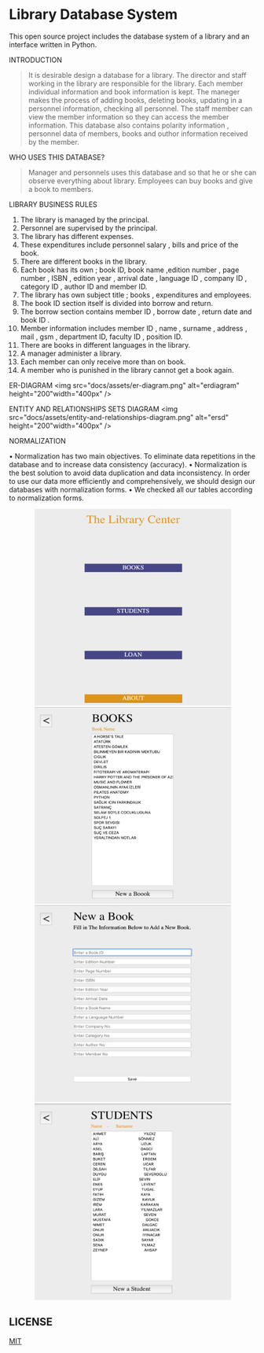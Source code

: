 # Library Database System
This open source project includes the database system of a library and an interface written in Python.

INTRODUCTION

> It is desirable design a database for a library. The director and staff working in the library are responsible for the library. Each member individual information and book information is kept. The maneger makes the process of adding books, deleting books, updating in a personnel information, checking all personnel. The staff member can view the member information so they can access the member information. This database also contains polarity information , personnel data of members, books and outhor information received by the member.

WHO USES THIS DATABASE?

> Manager and personnels uses this database and so that he or she can observe everything about library. Employees can buy books and give a book to members.

LIBRARY BUSINESS RULES

1. The library is managed by the principal.
2. Personnel are supervised by the principal.
3. The library has different expenses.
4. These expenditures include personnel salary , bills and price of the book.
5. There are different books in the library.
6. Each book has its own ; book ID, book name ,edition number , page number , ISBN , edition year , arrival date , language ID , company ID , category ID , author ID and member ID.
7. The library has own subject title ; books , expenditures and employees.
8. The book ID section itself is divided into borrow and return.
9. The borrow section contains member ID , borrow date , return date and book ID .
10. Member information includes member ID , name , surname , address , mail , gsm , department ID, faculty ID , position ID.
11. There are books in different languages in the library.
12. A manager administer a library.
13. Each member can only receive more than on book.
14. A member who is punished in the library cannot get a book again.

ER-DIAGRAM
<img src="docs/assets/er-diagram.png" alt="erdiagram" height="200"width="400px" />


ENTITY AND RELATIONSHIPS SETS DIAGRAM
<img src="docs/assets/entity-and-relationships-diagram.png" alt="ersd" height="200"width="400px" />

NORMALIZATION

• Normalization has two main objectives. To eliminate data repetitions in the database and to increase data consistency (accuracy).
• Normalization is the best solution to avoid data duplication and data inconsistency. In order to use our data more efficiently and comprehensively, we should design our databases with normalization forms.
• We checked all our tables according to normalization forms.


<div align="center">
    <tr>
    <a href="https://allcontributors.org">
        <img src="docs/assets/mainPage.png" alt="welcome 1" height="400"width="400px" />
        <img src="docs/assets/books.png" alt="welcome 2" height="400"width="400px" />
      
   <a href="https://allcontributors.org">
        <img src="docs/assets/newBook.png" alt="welcome 3" height="400"width="400px" />
        <img src="docs/assets/students.png" alt="welcome 4" height="400"width="400px" />
    </a>
        </tr>
</div>

## LICENSE

[MIT](LICENSE)
